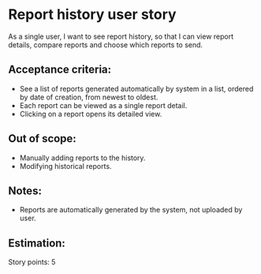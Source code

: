 # Report history user story
As a single user, I want to see report history, so that I can view report details, compare reports and choose which reports to send.
## Acceptance criteria:
- See a list of reports generated automatically by system in a list, ordered by date of creation, from newest to oldest.
- Each report can be viewed as a single report detail.
- Clicking on a report opens its detailed view.
## Out of scope:
- Manually adding reports to the history.
- Modifying historical reports.
## Notes:
- Reports are automatically generated by the system, not uploaded by user.
## Estimation:
Story points: 5